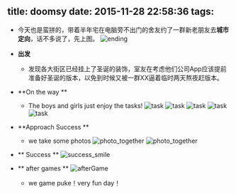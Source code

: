 title: doomsy
date: 2015-11-28 22:58:36
tags:
---
- 今天也是蛮拼的，带着半年宅在电脑旁不出门的舍友约了一群新老朋友去**城市定向**，话不多说了，先上图。
![ending](/images/f64d13fe7869a92ae0e1dc8281cca3d579f4fba0.jpg)

- **出发**
	- 发现各大街区已经挂上了圣诞的装饰，室友在考虑他们公司App应该提前准备好圣诞的版本，以免到时候又被一群XX逼着临时两天熬夜赶版本。
	
- **On the way **
	- The boys and girls just enjoy the tasks!
![task](/images/4147b7d4a778bb1f43d3e7ea02bf61537e06596c.jpg)
![task](/images/1a5fedef98805b4c13e36a6f538aa1eb661ba655.jpg)
![task](/images/5feca650525585087b935580f5a669a5c3323c43.jpg)
![task](/images/e5228e63d6a0f8b9f9227851a1d07aa0fa37b30c.jpg)
![task](/images/bac66e0a1a66bf7285235c03c8902f3d06266a8b.jpg)

- **Approach Success ** 
	- we take some photos
![photo_together](/images/a399dd04bddde958dd02b20a686da56e78358a2b.jpg)
![photo_together](/images/b5aefbbd77868c2b4aa50393b659331b20b19442.jpg)
- ** Success **
![success_smile](/images/bb91e3276c489d99fa313710c2f16cb9f91fe297.jpg)
- ** after games **
![afterGame](/images/22a6e63eeaeb4d81644f95f42f9a8c5e7871e9cf.jpg)
	- we game puke！very fun day！





